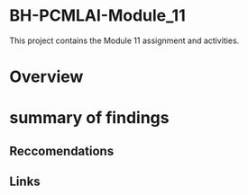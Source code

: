 # BH-PCMLAI-Module_11
This project contains the Module 11 assignment and activities.

# Overview



# summary of findings




## Reccomendations


## Links
